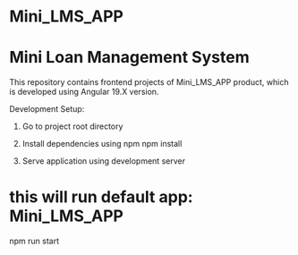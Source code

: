 # Mini_LMS_APP
# Mini Loan Management System

This repository contains frontend projects of Mini_LMS_APP product, which is developed using Angular 19.X version.

Development Setup:
1. Go to project root directory
2. Install dependencies using npm
   npm install

4. Serve application using development server
# this will run default app: Mini_LMS_APP
   npm run start



